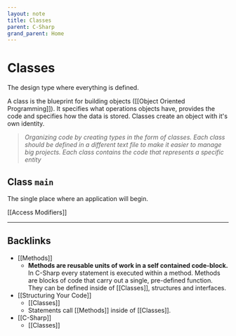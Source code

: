 ```yaml
---
layout: note
title: Classes
parent: C-Sharp
grand_parent: Home
---
```


# Classes

The design type where everything is defined.

A class is the blueprint for building objects ([[Object Oriented Programming]]). It specifies what operations objects have, provides the code and specifies how the data is stored. Classes create an object with it's own identity.

> _Organizing code by creating types in the form of classes. Each class should be defined in a different text file to make it easier to manage big projects. Each class contains the code that represents a specific entity_

## Class `main`

The single place where an application will begin.

[[Access Modifiers]]

---

## Backlinks
* [[Methods]]
	* **Methods are reusable units of work in a self contained code-block.** In C-Sharp every statement is executed within a method. Methods are blocks of code that carry out a single, pre-defined function. They can be defined inside of [[Classes]], structures and interfaces.
* [[Structuring Your Code]]
	* [[Classes]]
	* Statements call [[Methods]] inside of [[Classes]].
* [[C-Sharp]]
	* [[Classes]]

